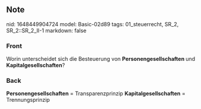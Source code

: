 ## Note
nid: 1648449904724
model: Basic-02d89
tags: 01_steuerrecht, SR_2, SR_2::SR_2_II-1
markdown: false

### Front
Worin unterscheidet sich die Besteuerung von <b>Personengesellschaften </b>und <b>Kapitalgesellschaften</b>?

### Back
<b>Personengesellschaften</b> = Transparenzprinzip
<b>Kapitalgesellschaften</b> = Trennungsprinzip
